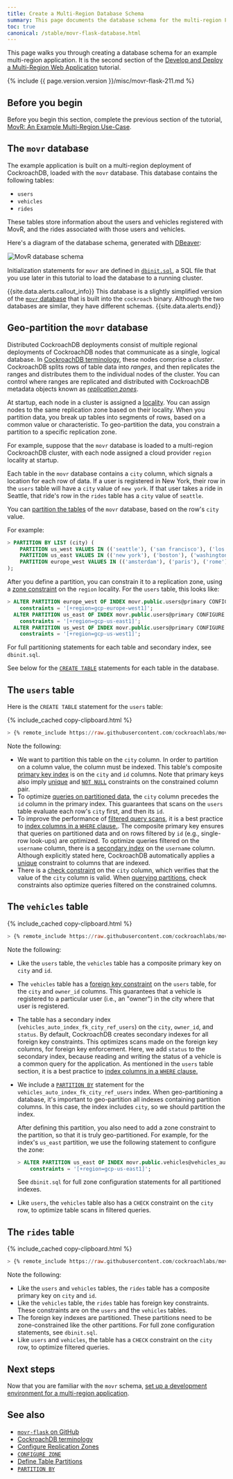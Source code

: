 ```yaml
---
title: Create a Multi-Region Database Schema
summary: This page documents the database schema for the multi-region Flask application built on CockroachDB.
toc: true
canonical: /stable/movr-flask-database.html
---
```


This page walks you through creating a database schema for an example multi-region application. It is the second section of the [Develop and Deploy a Multi-Region Web Application](multi-region-overview.html) tutorial.

{% include {{ page.version.version }}/misc/movr-flask-211.md %}

## Before you begin

Before you begin this section, complete the previous section of the tutorial, [MovR: An Example Multi-Region Use-Case](multi-region-use-case.html).

## The `movr` database

The example application is built on a multi-region deployment of CockroachDB, loaded with the `movr` database. This database contains the following tables:

- `users`
- `vehicles`
- `rides`

These tables store information about the users and vehicles registered with MovR, and the rides associated with those users and vehicles.

Here's a diagram of the database schema, generated with [DBeaver](dbeaver.html):

<img src="{{ 'images/v20.2/movr_v2.png' | relative_url }}" alt="MovR database schema" style="border:1px solid #eee;max-width:100%" />

Initialization statements for `movr` are defined in [`dbinit.sql`](https://github.com/cockroachlabs/movr-flask/blob/v1.0/dbinit.sql), a SQL file that you use later in this tutorial to load the database to a running cluster.

{{site.data.alerts.callout_info}}
This database is a slightly simplified version of the [`movr` database](movr.html) that is built into the `cockroach` binary. Although the two databases are similar, they have different schemas.
{{site.data.alerts.end}}

## Geo-partition the `movr` database

Distributed CockroachDB deployments consist of multiple regional deployments of CockroachDB nodes that communicate as a single, logical database. In [CockroachDB terminology](architecture/index.html#terms), these nodes comprise a *cluster*. CockroachDB splits rows of table data into *ranges*, and then replicates the ranges and distributes them to the individual nodes of the cluster. You can control where ranges are replicated and distributed with CockroachDB metadata objects known as [*replication zones*](configure-replication-zones.html).

At startup, each node in a cluster is assigned a [locality](cockroach-start.html#locality). You can assign nodes to the same replication zone based on their locality. When you partition data, you break up tables into segments of rows, based on a common value or characteristic. To geo-partition the data, you constrain a partition to a specific replication zone.

For example, suppose that the `movr` database is loaded to a multi-region CockroachDB cluster, with each node assigned a cloud provider `region` locality at startup.

Each table in the `movr` database contains a `city` column, which signals a location for each row of data. If a user is registered in New York, their row in the `users` table will have a `city` value of `new york`. If that user takes a ride in Seattle, that ride's row in the `rides` table has a `city` value of `seattle`.

You can [partition the tables](partition-by.html) of the `movr` database, based on the row's `city` value.

For example:

~~~ sql
> PARTITION BY LIST (city) (
    PARTITION us_west VALUES IN (('seattle'), ('san francisco'), ('los angeles')),
    PARTITION us_east VALUES IN (('new york'), ('boston'), ('washington dc')),
    PARTITION europe_west VALUES IN (('amsterdam'), ('paris'), ('rome'))
);
~~~

After you define a partition, you can constrain it to a replication zone, using a [zone constraint](configure-zone.html) on the `region` locality. For the `users` table, this looks like:

~~~ sql
> ALTER PARTITION europe_west OF INDEX movr.public.users@primary CONFIGURE ZONE USING
    constraints = '[+region=gcp-europe-west1]';
  ALTER PARTITION us_east OF INDEX movr.public.users@primary CONFIGURE ZONE USING
    constraints = '[+region=gcp-us-east1]';
  ALTER PARTITION us_west OF INDEX movr.public.users@primary CONFIGURE ZONE USING
    constraints = '[+region=gcp-us-west1]';
~~~

For full partitioning statements for each table and secondary index, see `dbinit.sql`.

See below for the [`CREATE TABLE`](create-table.html) statements for each table in the database.

## The `users` table

Here is the `CREATE TABLE` statement for the `users` table:

{% include_cached copy-clipboard.html %}
~~~ sql
> {% remote_include https://raw.githubusercontent.com/cockroachlabs/movr-flask/v1-doc-includes/dbinit.sql ||-- START users ||-- END users %}
~~~

Note the following:

- We want to partition this table on the `city` column. In order to partition on a column value, the column must be indexed. This table's composite [primary key index](primary-key.html) is on the `city` and `id` columns. Note that primary keys also imply [unique](unique.html) and [`NOT NULL`](not-null.html) constraints on the constrained column pair.
- To optimize [queries on partitioned data](partitioning.html#filtering-on-an-indexed-column), the `city` column precedes the `id` column in the primary index. This guarantees that scans on the `users` table evaluate each row's `city` first, and then its `id`.
- To improve the performance of [filtered query scans](select-clause.html#filter-rows), it is a best practice to [index columns in a `WHERE` clause.](indexes.html#best-practices). The composite primary key ensures that queries on partitioned data and on rows filtered by `id` (e.g., single-row look-ups) are optimized. To optimize queries filtered on the `username` column, there is a [secondary index](indexes.html) on the `username` column. Although explicitly stated here, CockroachDB automatically applies a [unique](unique.html) constraint to columns that are indexed.
- There is a [check constraint](check.html) on the `city` column, which verifies that the value of the `city` column is valid. When [querying partitions](partitioning.html#filtering-on-an-indexed-column), check constraints also optimize queries filtered on the constrained columns.

## The `vehicles` table

{% include_cached copy-clipboard.html %}
~~~ sql
> {% remote_include https://raw.githubusercontent.com/cockroachlabs/movr-flask/v1-doc-includes/dbinit.sql ||-- START vehicles ||-- END vehicles %}
~~~

Note the following:

- Like the `users` table, the `vehicles` table has a composite primary key on `city` and `id`.
- The `vehicles` table has a [foreign key constraint](foreign-key.html) on the `users` table, for the `city` and `owner_id` columns. This guarantees that a vehicle is registered to a particular user (i.e., an "owner") in the city where that user is registered.
- The table has a secondary index (`vehicles_auto_index_fk_city_ref_users`) on the `city`, `owner_id`, and `status`. By default, CockroachDB creates secondary indexes for all foreign key constraints. This optimizes scans made on the foreign key columns, for foreign key enforcement. Here, we add `status` to the secondary index, because reading and writing the status of a vehicle is a common query for the application. As mentioned in the `users` table section, it is a best practice to [index columns in a `WHERE` clause.](indexes.html#best-practices)
- We include a [`PARTITION BY`](partition-by.html) statement for the `vehicles_auto_index_fk_city_ref_users` index. When geo-partitioning a database, it's important to geo-partition all indexes containing partition columns. In this case, the index includes `city`, so we should partition the index.

    After defining this partition, you also need to add a zone constraint to the partition, so that it is truly geo-partitioned. For example, for the index's `us_east` partition, we use the following statement to configure the zone:

    ~~~ sql
    > ALTER PARTITION us_east OF INDEX movr.public.vehicles@vehicles_auto_index_fk_city_ref_users CONFIGURE ZONE USING
        constraints = '[+region=gcp-us-east1]';
    ~~~

    See `dbinit.sql` for full zone configuration statements for all partitioned indexes.

- Like `users`, the `vehicles` table also has a `CHECK` constraint on the `city` row, to optimize table scans in filtered queries.

## The `rides` table

{% include_cached copy-clipboard.html %}
~~~ sql
> {% remote_include https://raw.githubusercontent.com/cockroachlabs/movr-flask/v1-doc-includes/dbinit.sql ||-- START rides ||-- END rides %}
~~~

Note the following:

- Like the `users` and `vehicles` tables, the `rides` table has a composite primary key on `city` and `id`.
- Like the `vehicles` table, the `rides` table has foreign key constraints. These constraints are on the `users` and the `vehicles` tables.
- The foreign key indexes are partitioned. These partitions need to be zone-constrained like the other partitions. For full zone configuration statements, see `dbinit.sql`.
- Like `users` and `vehicles`, the table has a `CHECK` constraint on the `city` row, to optimize filtered queries.

## Next steps

Now that you are familiar with the `movr` schema, [set up a development environment for a multi-region application](multi-region-setup.html).

## See also

- [`movr-flask` on GitHub](https://github.com/cockroachlabs/movr-flask)
- [CockroachDB terminology](architecture/index.html#terms)
- [Configure Replication Zones](configure-replication-zones.html)
- [`CONFIGURE ZONE`](configure-zone.html)
- [Define Table Partitions](partitioning.html)
- [`PARTITION BY`](partition-by.html)
